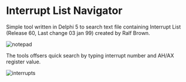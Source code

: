 # Interrupt List Navigator

Simple tool written in Delphi 5 to search text file containing Interrupt List (Release 60, Last change 03 jan 99) created by Ralf Brown.

![notepad](https://user-images.githubusercontent.com/19593367/212570256-ab1fa619-22e7-41e5-ab48-81efcb80d51f.gif)

The tools offsers quick search by typing interrupt number and AH/AX register value.

![interrupts](https://user-images.githubusercontent.com/19593367/212570464-e8172b53-106c-4183-b182-14c5a237476e.gif)











